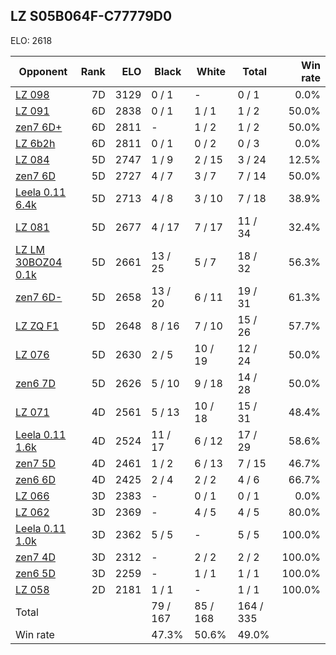 ## LZ S05B064F-C77779D0 ##

ELO: 2618

Opponent | Rank | ELO | Black | White | Total | Win rate
---------|-----:|----:|-------|-------|-------|-------:
[LZ 098](LZ%20098.md) | 7D | 3129 | 0 / 1 | - | 0 / 1 | 0.0%
[LZ 091](LZ%20091.md) | 6D | 2838 | 0 / 1 | 1 / 1 | 1 / 2 | 50.0%
[zen7 6D+](zen7%206D+.md) | 6D | 2811 | - | 1 / 2 | 1 / 2 | 50.0%
[LZ 6b2h](LZ%206b2h.md) | 6D | 2811 | 0 / 1 | 0 / 2 | 0 / 3 | 0.0%
[LZ 084](LZ%20084.md) | 5D | 2747 | 1 / 9 | 2 / 15 | 3 / 24 | 12.5%
[zen7 6D](zen7%206D.md) | 5D | 2727 | 4 / 7 | 3 / 7 | 7 / 14 | 50.0%
[Leela 0.11 6.4k](Leela%200.11%206.4k.md) | 5D | 2713 | 4 / 8 | 3 / 10 | 7 / 18 | 38.9%
[LZ 081](LZ%20081.md) | 5D | 2677 | 4 / 17 | 7 / 17 | 11 / 34 | 32.4%
[LZ LM 30BOZ04 0.1k](LZ%20LM%2030BOZ04%200.1k.md) | 5D | 2661 | 13 / 25 | 5 / 7 | 18 / 32 | 56.3%
[zen7 6D-](zen7%206D-.md) | 5D | 2658 | 13 / 20 | 6 / 11 | 19 / 31 | 61.3%
[LZ ZQ F1](LZ%20ZQ%20F1.md) | 5D | 2648 | 8 / 16 | 7 / 10 | 15 / 26 | 57.7%
[LZ 076](LZ%20076.md) | 5D | 2630 | 2 / 5 | 10 / 19 | 12 / 24 | 50.0%
[zen6 7D](zen6%207D.md) | 5D | 2626 | 5 / 10 | 9 / 18 | 14 / 28 | 50.0%
[LZ 071](LZ%20071.md) | 4D | 2561 | 5 / 13 | 10 / 18 | 15 / 31 | 48.4%
[Leela 0.11 1.6k](Leela%200.11%201.6k.md) | 4D | 2524 | 11 / 17 | 6 / 12 | 17 / 29 | 58.6%
[zen7 5D](zen7%205D.md) | 4D | 2461 | 1 / 2 | 6 / 13 | 7 / 15 | 46.7%
[zen6 6D](zen6%206D.md) | 4D | 2425 | 2 / 4 | 2 / 2 | 4 / 6 | 66.7%
[LZ 066](LZ%20066.md) | 3D | 2383 | - | 0 / 1 | 0 / 1 | 0.0%
[LZ 062](LZ%20062.md) | 3D | 2369 | - | 4 / 5 | 4 / 5 | 80.0%
[Leela 0.11 1.0k](Leela%200.11%201.0k.md) | 3D | 2362 | 5 / 5 | - | 5 / 5 | 100.0%
[zen7 4D](zen7%204D.md) | 3D | 2312 | - | 2 / 2 | 2 / 2 | 100.0%
[zen6 5D](zen6%205D.md) | 3D | 2259 | - | 1 / 1 | 1 / 1 | 100.0%
[LZ 058](LZ%20058.md) | 2D | 2181 | 1 / 1 | - | 1 / 1 | 100.0%
Total | | | 79 / 167 | 85 / 168 | 164 / 335 | 
Win rate| | | 47.3% | 50.6% | 49.0% | 
